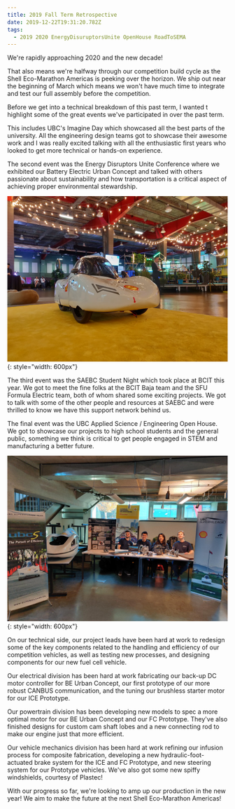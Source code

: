 ```yaml
---
title: 2019 Fall Term Retrospective
date: 2019-12-22T19:31:20.782Z
tags:
  - 2019 2020 EnergyDisuruptorsUnite OpenHouse RoadToSEMA
---
```

We're rapidly approaching 2020 and the new decade! 

That also means we're halfway through our competition build cycle as the Shell Eco-Marathon Americas is peeking over the horizon. We ship out near the beginning of March which means we won't have much time to integrate and test our full assembly before the competition. 

Before we get into a technical breakdown of this past term, I wanted t highlight some of the great events we've participated in over the past term.

This includes UBC's Imagine Day which showcased all the best parts of the university. All the engineering design teams got to showcase their awesome work and I was really excited talking with all the enthusiastic first years who looked to get more technical or hands-on experience.

The second event was the Energy Disruptors Unite Conference where we exhibited our Battery Electric Urban Concept and talked with others passionate about sustainability and how transportation is a critical aspect of achieving proper environmental stewardship.

![Energy Disruptors Unite!](/static/img/edu1.jpg){: style="width: 600px"}

The third event was the SAEBC Student Night which took place at BCIT this year. We got to meet the fine folks at the BCIT Baja team and the SFU Formula Electric team, both of whom shared some exciting projects. We got to talk with some of the other people and resources at SAEBC and were thrilled to know we have this support network behind us.

The final event was the UBC Applied Science / Engineering Open House. We got to showcase our projects to high school students and the general public, something we think is critical to get people engaged in STEM and manufacturing a better future.

![Applied Science Open House](/static/img/openhouse1.png){: style="width: 600px"}

On our technical side, our project leads have been hard at work to redesign some of the key components related to the handling and efficiency of our competition vehicles, as well as testing new processes, and designing components for our new fuel cell vehicle. 

Our electrical division has been hard at work fabricating our back-up DC motor controller for BE Urban Concept, our first prototype of our more robust CANBUS communication, and the tuning our brushless starter motor for our ICE Prototype. 

Our powertrain division has been developing new models to spec a more optimal motor for our BE Urban Concept and our FC Prototype. They've also finished designs for custom cam shaft lobes and a new connecting rod to make our engine just that more efficient.

Our vehicle mechanics division has been hard at work refining our infusion process for composite fabrication, developing a new hydraulic-foot-actuated brake system for the ICE and FC Prototype, and new steering system for our Prototype vehicles. We've also got some new spiffy windshields, courtesy of Plastec!

With our progress so far, we're looking to amp up our production in the new year! We aim to make the future at the next Shell Eco-Marathon Americas!
